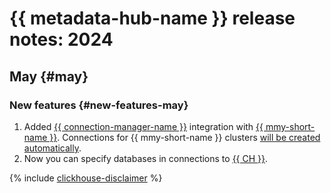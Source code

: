 # {{ metadata-hub-name }} release notes: 2024

## May {#may}

### New features {#new-features-may}

1. Added [{{ connection-manager-name }}](../concepts/connection-manager.md) integration with [{{ mmy-short-name }}](../../managed-mysql). Connections for {{ mmy-short-name }} clusters [will be created automatically](../quickstart/connection-manager.md).
1. Now you can specify databases in connections to [{{ CH }}](../operations/create-connection.md#mdb-clickhouse).

{% include [clickhouse-disclaimer](../../_includes/clickhouse-disclaimer.md) %}
